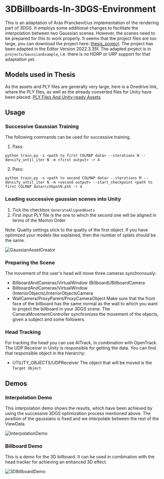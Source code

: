 # 3DBillboards-In-3DGS-Environment
This is an adaptation of Aras Pranckevičius implementation of the rendering part of 3DGS. It employs some additional changes to facilitate the interpolation between two Gaussian scenes. However, the scenes need to be prepared for this to work properly.
It seems that the project files are too large, you can download the project here: [thesis_project](https://1drv.ms/f/s!AjwojfWkJq7XhZJUJk92Xx8pWB1Jbw?e=8GhF5b). The project has been adapted in the Editor Version 2022.3.35f. The adapted project is in ```projects/GaussianExample```, i.e. there is no HDRP or URP support for that adaptation yet.

## Models used in Thesis
As the assets and PLY files are generally very large, here is a Onedrive link, where the PLY files, as well as the already converted files for Unity have been placed:
[PLY Files And Unity-ready Assets](https://1drv.ms/f/s!AjwojfWkJq7XhZIPUx2OSIUwdERsJQ?e=JZdycG)

## Usage
### Successive Gaussian Training
The following commands can be used for successive training.
1. Pass:

```shell
python train.py -s <path to first COLMAP data> --iterations N --densify_until_iter N -m <first output> -r 4
```

2. Pass:
```shell
python train.py -s <path to second COLMAP data> --iterations M --densify_until_iter N -m <second output> --start_checkpoint <path to first COLMAP data>\chkpntN.pth -r 4
```
### Loading successive gaussian scenes into Unity

1. Tick the checkbox ```GenerateAlignedAsets```
2. First input PLY file is the one to which the second one will be aligned in terms of the Morton Order

Note: Quality settings stick to the quality of the first object. If you have optimized your models like explained, then the number of splats should be the same.

![GaussianAssetCreator](github_assets/GaussianSplatCreator.png)

### Preparing the Scene

The movement of the user's head will move three cameras synchronously:
- BillboardAndCameras/VirtualWindow (Billboard)/BillboardCamera
- BillboardAndCameras/VirtualWindow (InteriorObjects)/InteriorObjectsCamera
- WallCamera/ProxyParent/ProxyCameraObject
Make sure that the front face of the billboard has the same normal as the wall to which you want to project the billboard in your 3DGS scene.
The CameraMovementController synchronizes the movement of the objects, given a subject and some followers.

### Head Tracking

For tracking the head you can use AITrack, in combination with OpenTrack. The UDP Receiver in Unity is responsible for getting the data.
You can find that responsible object in the hierarchy:
- UTILITY_OBJECTS/UDPReceiver
The object that will be moved is the ```Target Object```

## Demos
### Interpolation Demo

This interpolation demo shows the results, which have been achieved by using the successive 3DGS optimization process mentioned above. The position of the gaussians is fixed and we interpolate between the rest of the ViewData.

![InterpolationDemo](github_assets/interpolation_demo.gif)

### Billboard Demo

This is a demo for the 3D billboard. It can be used in combination with the head tracker for achieving an enhanced 3D effect.

![3DBillboardDemo](github_assets/3DBillboard_demo.gif)
